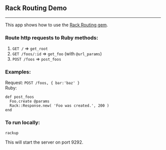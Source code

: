 ## Rack Routing Demo
----
This app shows how to use the [Rack Routing gem](https://github.com/iAmPlus/rack-routing-demo).

### Route http requests to Ruby methods:

1. `GET /` => `get_root`
1. `GET /foos/:id` => `get_foo` (with `@url_params`)
1. `POST /foos` => `post_foos`

### Examples:

Request: `POST /foos, { bar:'baz' }`  
Ruby:   

    def post_foos
      Foo.create @params
      Rack::Response.new( 'Foo was created.', 200 )
    end

### To run locally:
    rackup

This will start the server on port 9292.